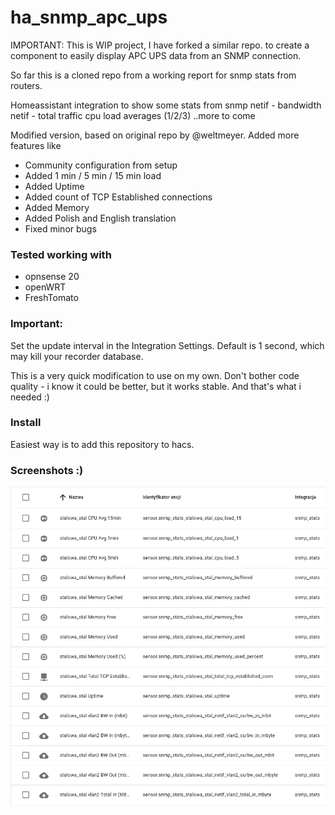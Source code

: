 # ha_snmp_apc_ups
IMPORTANT: This is WIP project, I have forked a similar repo.   to create a component to easily display APC UPS data from an SNMP connection.

So far this is a cloned repo from a working report for snmp stats from routers.

Homeassistant integration to show some stats from snmp
netif - bandwidth
netif - total traffic
cpu load averages (1/2/3)
..more to come

Modified version, based on original repo by @weltmeyer. Added more features like
- Community configuration from setup
- Added 1 min / 5 min / 15 min load
- Added Uptime
- Added count of TCP Established connections
- Added Memory
- Added Polish and English translation
- Fixed minor bugs

### Tested working with ###
* opnsense 20
* openWRT
* FreshTomato


### Important: ###
Set the update interval in the Integration Settings. Default is 1 second, which may kill your recorder database.

This is a very quick modification to use on my own. Don't bother code quality - i know it could be better, but it works stable.
And that's what i needed :)

### Install ###
Easiest way is to add this repository to hacs.


### Screenshots :) ###

![Screenshot](screenshot.png "Screenshot")

